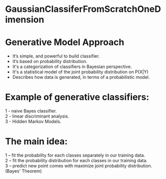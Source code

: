 # GaussianClassiferFromScratchOneDimension

# Generative Model Approach

  - It’s simple, and powerful to build classifier.
  - It’s based on probability distribution.
  - It's a categorization of classifiers in Bayesian perspective. 
  - It's a statistical model of the joint probability distribution on P(X|Y)
  - Describes how data is generated, in terms of a probabilistic model.

# Example of generative classifiers:

   1 - naive Bayes classifier. </br>
   2 - linear discriminant analysis.</br>
   3 - Hidden Markov Models.</br>
  
 # The main idea:

   1 – fit the probability for each classes separately in our training data.</br>
   2 – fit the probability distribution for each classes in our training data.</br>
   3 – predict new point comes with maximize joint probability distribution.(Bayes' Theorem)</br>
  
  
  

